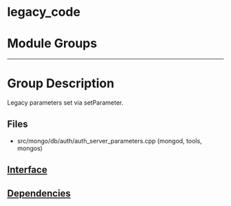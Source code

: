 # legacy\_code

# Module Groups

-------------

# Group Description
Legacy parameters set via setParameter.

## Files
- src/mongo/db/auth/auth\_server\_parameters.cpp   (mongod, tools, mongos)

## [Interface](interface/0)

## [Dependencies](dependencies/0)
